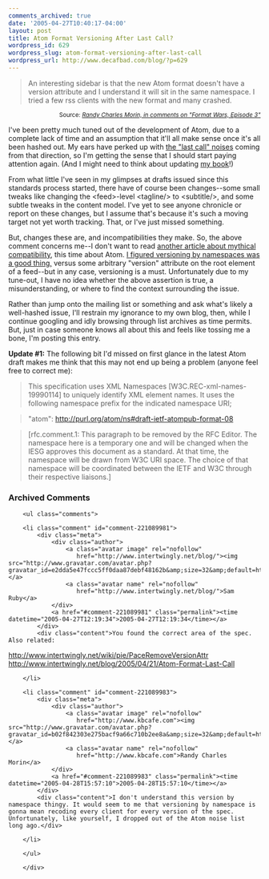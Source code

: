 ```yaml
---
comments_archived: true
date: '2005-04-27T10:40:17-04:00'
layout: post
title: Atom Format Versioning After Last Call?
wordpress_id: 629
wordpress_slug: atom-format-versioning-after-last-call
wordpress_url: http://www.decafbad.com/blog/?p=629
---
```

<blockquote>An interesting sidebar is that the new Atom format doesn't have a version attribute and I understand it will sit in the same namespace. I tried a few rss clients with the new format and many crashed.</blockquote>
<div align="right"><small>Source: <cite><a href="http://www.burningdoor.com/eric/archives/001148.html">Randy Charles Morin, in comments on "Format Wars, Episode 3"</a></cite></small></div>

I've been pretty much tuned out of the development of Atom, due to a complete lack of time and an assumption that it'll all make sense once it's all been hashed out.  My ears have perked up with [the "last call" noises][lastcall] coming from that direction, so I'm getting the sense that I should start paying attention again.  (And I might need to think about updating [my book][book]!)  

From what little I've seen in my glimpses at drafts issued since this standards process started, there have of course been changes--some small tweaks like changing the &lt;feed>-level &lt;tagline/> to &lt;subtitle/>, and some subtle tweaks in the content model.  I've yet to see anyone chronicle or report on these changes, but I assume that's because it's such a moving target not yet worth tracking.  That, or I've just missed something.
  
But, changes these are, and incompatibilities they make.  So, the above comment concerns me--I don't want to read [another article about mythical compatibility][incom], this time about Atom.  [I figured versioning by namespaces was a good thing,][nsver] versus some arbitrary "version" attribute on the root element of a feed--but in any case, versioning is a must.  Unfortunately due to my tune-out, I have no idea whether the above assertion is true, a misunderstanding, or where to find the context surrounding the issue.  

Rather than jump onto the mailing list or something and ask what's likely a well-hashed issue, I'll restrain my ignorance to my own blog, then, while I continue googling and idly browsing through list archives as time permits.  But, just in case someone knows all about this and feels like tossing me a bone, I'm posting this entry.

**Update #1:** The following bit I'd missed on first glance in the latest Atom draft makes me think that this may not end up being a problem (anyone feel free to correct me):

> This specification uses XML Namespaces [W3C.REC-xml-names-19990114] to uniquely identify XML element names. It uses the following namespace prefix for the indicated namespace URI;

> "atom": http://purl.org/atom/ns#draft-ietf-atompub-format-08

> [rfc.comment.1: This paragraph to be removed by the RFC Editor. The  namespace here is a temporary one and will be changed when the  IESG approves this document as a standard. At that time, the  namespace will be drawn from W3C URI space. The choice of that  namespace will be coordinated between the IETF and W3C through  their respective liaisons.]

[incom]: http://diveintomark.org/archives/2004/02/04/incompatible-rss
[nsver]: http://www.decafbad.com/blog/2003/07/12/echo_unique_namespaces
[lastcall]: http://www.tbray.org/ongoing/When/200x/2005/04/20/Atom-Format-Last-Call
[book]: http://www.decafbad.com/blog/2005/04/25/hacking_rss_and_atom_is_a_real_book

<div id="comments" class="comments archived-comments">
            <h3>Archived Comments</h3>
            
        <ul class="comments">
            
        <li class="comment" id="comment-221089981">
            <div class="meta">
                <div class="author">
                    <a class="avatar image" rel="nofollow" 
                       href="http://www.intertwingly.net/blog/"><img src="http://www.gravatar.com/avatar.php?gravatar_id=e2dda5e47fccc5ff0daa87debf48162b&amp;size=32&amp;default=http://mediacdn.disqus.com/1320279820/images/noavatar32.png"/></a>
                    <a class="avatar name" rel="nofollow" 
                       href="http://www.intertwingly.net/blog/">Sam Ruby</a>
                </div>
                <a href="#comment-221089981" class="permalink"><time datetime="2005-04-27T12:19:34">2005-04-27T12:19:34</time></a>
            </div>
            <div class="content">You found the correct area of the spec.  Also related: 

http://www.intertwingly.net/wiki/pie/PaceRemoveVersionAttr
http://www.intertwingly.net/blog/2005/04/21/Atom-Format-Last-Call</div>
            
        </li>
    
        <li class="comment" id="comment-221089983">
            <div class="meta">
                <div class="author">
                    <a class="avatar image" rel="nofollow" 
                       href="http://www.kbcafe.com"><img src="http://www.gravatar.com/avatar.php?gravatar_id=b02f842303e275bacf9a66c710b2ee8a&amp;size=32&amp;default=http://mediacdn.disqus.com/1320279820/images/noavatar32.png"/></a>
                    <a class="avatar name" rel="nofollow" 
                       href="http://www.kbcafe.com">Randy Charles Morin</a>
                </div>
                <a href="#comment-221089983" class="permalink"><time datetime="2005-04-28T15:57:10">2005-04-28T15:57:10</time></a>
            </div>
            <div class="content">I don't understand this version by namespace thingy. It would seem to me that versioning by namespace is gonna mean recoding every client for every version of the spec. Unfortunately, like yourself, I dropped out of the Atom noise list long ago.</div>
            
        </li>
    
        </ul>
    
        </div>
    